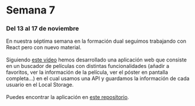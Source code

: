 # Semana 7
### Del 13 al 17 de noviembre

En nuestra séptima semana en la formación dual seguimos trabajando con React pero con nuevo material.
<br><br>
Siguiendo [este vídeo](https://youtu.be/jc9_Bqzy2YQ?si=TWAkQdxHUzvC6jSK) hemos desarrollado una aplicación web que consiste en un buscador de películas con distintas funcionalidades (añadir a favoritos, ver la información de la película, ver el póster en pantalla completa...) en el cual usamos una API y guardamos la información de cada usuario en el Local Storage.
<br><br>
Puedes encontrar la aplicación en [este repositorio](https://github.com/jrodriguezc160/crud-app-react).
